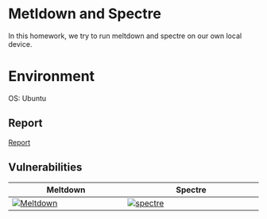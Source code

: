 # Metldown and Spectre
In this homework, we try to run meltdown and spectre on our own local device.

# Environment
OS: Ubuntu

## Report
[Report](Report.pdf)

## Vulnerabilities

|Meltdown|Spectre|
|---	|---	|
|<img width=350/>[![Meltdown](https://meltdownattack.com/images/meltdown.min.svg)](https://github.com/IAIK/meltdown)|<img width=500/>[![spectre](https://meltdownattack.com/images/spectre.min.svg)](https://github.com/flxwu/spectre-attack-demo)|

